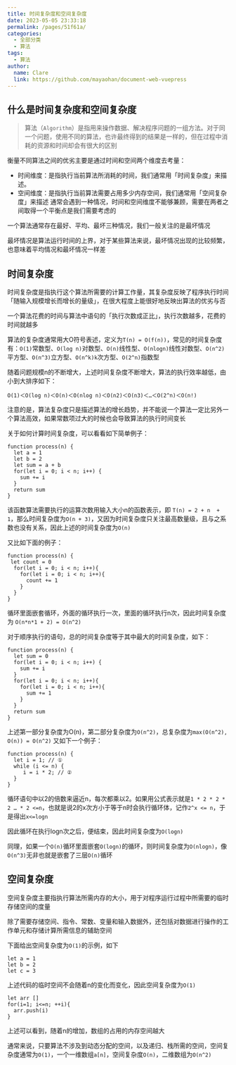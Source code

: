 ```yaml
---
title: 时间复杂度和空间复杂度
date: 2023-05-05 23:33:18
permalink: /pages/51f61a/
categories: 
  - 全部分类
  - 算法
tags: 
  - 算法
author: 
  name: Clare
  link: https://github.com/mayaohan/document-web-vuepress
---
```

什么是时间复杂度和空间复杂度
--------------------
> 算法（```Algorithm```）是指用来操作数据、解决程序问题的一组方法。对于同一个问题，使用不同的算法，也许最终得到的结果是一样的，但在过程中消耗的资源和时间却会有很大的区别

<!-- more -->

衡量不同算法之间的优劣主要是通过时间和空间两个维度去考量：

+ 时间维度：是指执行当前算法所消耗的时间，我们通常用「时间复杂度」来描述。
+ 空间维度：是指执行当前算法需要占用多少内存空间，我们通常用「空间复杂度」来描述
通常会遇到一种情况，时间和空间维度不能够兼顾，需要在两者之间取得一个平衡点是我们需要考虑的

一个算法通常存在最好、平均、最坏三种情况，我们一般关注的是最坏情况

最坏情况是算法运行时间的上界，对于某些算法来说，最坏情况出现的比较频繁，也意味着平均情况和最坏情况一样差

时间复杂度
--------
时间复杂度是指执行这个算法所需要的计算工作量，其复杂度反映了程序执行时间「随输入规模增长而增长的量级」，在很大程度上能很好地反映出算法的优劣与否

一个算法花费的时间与算法中语句的「执行次数成正比」，执行次数越多，花费的时间就越多

算法的复杂度通常用大O符号表述，定义为```T(n) = O(f(n))```，常见的时间复杂度有：```O(1)```常数型、```O(log n)```对数型、```O(n)```线性型、```O(nlogn)```线性对数型、```O(n^2)```平方型、```O(n^3)```立方型、```O(n^k)k```次方型、```O(2^n)```指数型

随着问题规模n的不断增大，上述时间复杂度不断增大，算法的执行效率越低，由小到大排序如下：
```
Ο(1)＜Ο(log n)＜Ο(n)＜Ο(nlog n)＜Ο(n2)＜Ο(n3)＜…＜Ο(2^n)＜Ο(n!)
```

注意的是，算法复杂度只是描述算法的增长趋势，并不能说一个算法一定比另外一个算法高效，如果常数项过大的时候也会导致算法的执行时间变长

关于如何计算时间复杂度，可以看看如下简单例子：

```
function process(n) {
  let a = 1
  let b = 2
  let sum = a + b
  for(let i = 0; i < n; i++) {
    sum += i
  }
  return sum
}
```

该函数算法需要执行的运算次数用输入大小n的函数表示，即 ```T(n) = 2 + n  + 1```，那么时间复杂度为```O(n + 3)```，又因为时间复杂度只关注最高数量级，且与之系数也没有关系，因此上述的时间复杂度为```O(n)```

又比如下面的例子：
```
function process(n) {
 let count = 0
  for(let i = 0; i < n; i++){
    for(let i = 0; i < n; i++){
      count += 1
    }
  }
}
```
循环里面嵌套循环，外面的循环执行一次，里面的循环执行n次，因此时间复杂度为 ```O(n*n*1 + 2) = O(n^2)```

对于顺序执行的语句，总的时间复杂度等于其中最大的时间复杂度，如下：

```
function process(n) {
  let sum = 0
  for(let i = 0; i < n; i++) {
    sum += i
  }
  for(let i = 0; i < n; i++){
    for(let i = 0; i < n; i++){
      sum += 1
    }
  }
  return sum
}
```

上述第一部分复杂度为O(n)，第二部分复杂度为```O(n^2)```，总复杂度为```max(O(n^2), O(n)) = O(n^2)```
又如下一个例子：
```
function process(n) {
  let i = 1; // ①
  while (i <= n) {
     i = i * 2; // ②
  }
}
```
循环语句中以2的倍数来逼近n，每次都乘以2。如果用公式表示就是```1 * 2 * 2 * 2 … * 2 <=n```，也就是说2的x次方小于等于n时会执行循环体，记作```2^x <= n```，于是得出```x<=logn```

因此循环在执行logn次之后，便结束，因此时间复杂度为```O(logn)```

同理，如果一个```O(n)```循环里面嵌套```O(logn)```的循环，则时间复杂度为```O(nlogn)```，像```O(n^3)```无非也就是嵌套了三层```O(n)```循环

空间复杂度
--------
空间复杂度主要指执行算法所需内存的大小，用于对程序运行过程中所需要的临时存储空间的度量

除了需要存储空间、指令、常数、变量和输入数据外，还包括对数据进行操作的工作单元和存储计算所需信息的辅助空间

下面给出空间复杂度为```O(1)```的示例，如下
```
let a = 1
let b = 2
let c = 3
```
上述代码的临时空间不会随着n的变化而变化，因此空间复杂度为```O(1)```
```
let arr []
for(i=1; i<=n; ++i){
  arr.push(i)
}
```
上述可以看到，随着n的增加，数组的占用的内存空间越大

通常来说，只要算法不涉及到动态分配的空间，以及递归、栈所需的空间，空间复杂度通常为```O(1)```，一个一维数组```a[n]```，空间复杂度```O(n)```，二维数组为```O(n^2)```